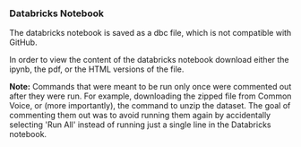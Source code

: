 ### Databricks Notebook

The databricks notebook is saved as a dbc file, which is not compatible with GitHub. 

In order to view the content of the databricks notebook download either the ipynb, the pdf, or the HTML versions of the file.

**Note:** Commands that were meant to be run only once were commented out after they were run. For example, downloading the zipped file from Common Voice, or (more importantly), the command to unzip the dataset. The goal of commenting them out was to avoid running them again by accidentally selecting 'Run All' instead of running just a single line in the Databricks notebook.
